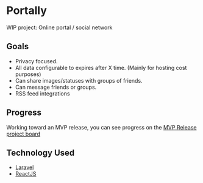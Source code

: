 # Portally
WIP project: Online portal / social network

## Goals
- Privacy focused.
- All data configurable to expires after X time. (Mainly for hosting cost purposes)
- Can share images/statuses with groups of friends.
- Can message friends or groups.
- RSS feed integrations

## Progress
Working toward an MVP release, you can see progress on the [MVP Release project board](https://github.com/Seanmcn/circle/projects/1)

## Technology Used
- [Laravel](https://laravel.com/)
- [ReactJS](https://reactjs.org/)